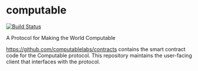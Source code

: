 # computable
[![Build Status](https://travis-ci.org/computablelabs/computable.js.svg?branch=master)](https://travis-ci.org/computablelabs/computable.js)

A Protocol for Making the World Computable

https://github.com/computablelabs/contracts contains the smart contract code for the Computable protocol. This repository maintains the user-facing client that interfaces with the protocol.
